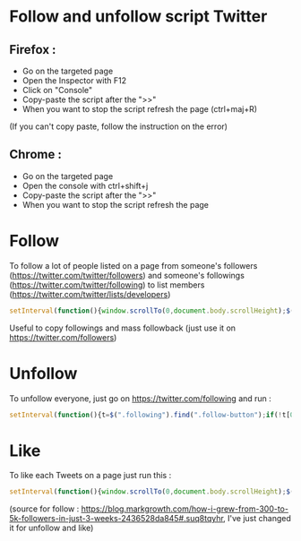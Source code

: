 # Follow and unfollow script Twitter
## Firefox :
- Go on the targeted page
- Open the Inspector with F12
- Click on "Console"
- Copy-paste the script after the ">>"
- When you want to stop the script refresh the page (ctrl+maj+R)

(If you can't copy paste, follow the instruction on the error)

## Chrome :
- Go on the targeted page
- Open the console with ctrl+shift+j
- Copy-paste the script after the ">>"
- When you want to stop the script refresh the page

# Follow
To follow a lot of people listed on a page from someone's followers (https://twitter.com/twitter/followers) and someone's followings (https://twitter.com/twitter/following) to list members (https://twitter.com/twitter/lists/developers)  

```javascript
setInterval(function(){window.scrollTo(0,document.body.scrollHeight);$('.not-following .user-actions-follow-button.js-follow-btn').click()},1000);
```
Useful to copy followings and mass followback (just use it on https://twitter.com/followers)  

# Unfollow
To unfollow everyone, just go on https://twitter.com/following and run :  

```javascript
setInterval(function(){t=$(".following").find(".follow-button");if(!t[0]){window.scrollTo(0,$(document).height());}else{ console.log(t.attr("class")); t.trigger("click");}},100)
```

# Like
To like each Tweets on a page just run this :

```javascript
setInterval(function(){window.scrollTo(0,document.body.scrollHeight);$('.ProfileTweet-actionButton.js-actionButton.js-actionFavorite:visible').click()},1000)
```
(source for follow : https://blog.markgrowth.com/how-i-grew-from-300-to-5k-followers-in-just-3-weeks-2436528da845#.suq8tqyhr, I've just changed it for unfollow and like)
